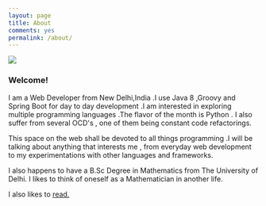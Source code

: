 ```yaml
---
layout: page
title: About
comments: yes
permalink: /about/
---
```

<img src="https://cloud.githubusercontent.com/assets/7692552/10868816/89655660-80c0-11e5-9baa-7d7707cde7b3.jpg"/>

### Welcome!

I am  a Web Developer from New Delhi,India .I use Java 8 ,Groovy  and Spring Boot for day to day development .I am interested in exploring multiple programming languages .The flavor of the month is Python . I also suffer from several OCD's , one of them being constant code refactorings.

This space on the web shall be devoted to all things programming .I will be talking about anything that interests me , from everyday web development to my experimentations with other languages and frameworks.

I also happens to have a B.Sc Degree in Mathematics from The University of Delhi. I likes to think of  oneself as a Mathematician in another life.

I also likes to [read.](https://www.goodreads.com/ankushsharma) 


 
 
